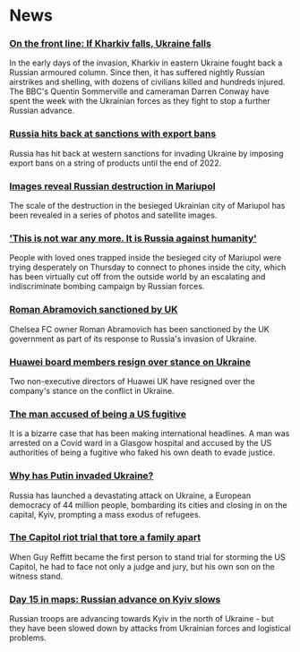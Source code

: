# News
### [On the front line: If Kharkiv falls, Ukraine falls](https://www.bbc.com/news/world-europe-60693166)
In the early days of the invasion, Kharkiv in eastern Ukraine fought back a Russian armoured column. Since then, it has suffered nightly Russian airstrikes and shelling, with dozens of civilians killed and hundreds injured. The BBC's Quentin Sommerville and cameraman Darren Conway have spent the week with the Ukrainian forces as they fight to stop a further Russian advance. 
### [Russia hits back at sanctions with export bans](https://www.bbc.com/news/business-60689279)
Russia has hit back at western sanctions for invading Ukraine by imposing export bans on a string of products until the end of 2022.
### [Images reveal Russian destruction in Mariupol](https://www.bbc.com/news/world-europe-60695465)
The scale of the destruction in the besieged Ukrainian city of Mariupol has been revealed in a series of photos and satellite images.
### ['This is not war any more. It is Russia against humanity'](https://www.bbc.com/news/world-europe-60690856)
People with loved ones trapped inside the besieged city of Mariupol were trying desperately on Thursday to connect to phones inside the city, which has been virtually cut off from the outside world by an escalating and indiscriminate bombing campaign by Russian forces.
### [Roman Abramovich sanctioned by UK](https://www.bbc.com/news/uk-politics-60690362)
Chelsea FC owner Roman Abramovich has been sanctioned by the UK government as part of its response to Russia's invasion of Ukraine.
### [Huawei board members resign over stance on Ukraine](https://www.bbc.com/news/technology-60669538)
Two non-executive directors of Huawei UK have resigned over the company's stance on the conflict in Ukraine.
### [The man accused of being a US fugitive](https://www.bbc.com/news/uk-scotland-60676092)
It is a bizarre case that has been making international headlines. A man was arrested on a Covid ward in a Glasgow hospital and accused by the US authorities of being a fugitive who faked his own death to evade justice. 
### [Why has Putin invaded Ukraine?](https://www.bbc.com/news/world-europe-56720589)
Russia has launched a devastating attack on Ukraine, a European democracy of 44 million people, bombarding its cities and closing in on the capital, Kyiv, prompting a mass exodus of refugees.
### [The Capitol riot trial that tore a family apart](https://www.bbc.com/news/world-us-canada-60671723)
When Guy Reffitt became the first person to stand trial for storming the US Capitol, he had to face not only a judge and jury, but his own son on the witness stand.
### [Day 15 in maps: Russian advance on Kyiv slows](https://www.bbc.com/news/world-europe-60506682)
Russian troops are advancing towards Kyiv in the north of Ukraine - but they have been slowed down by attacks from Ukrainian forces and logistical problems.  
